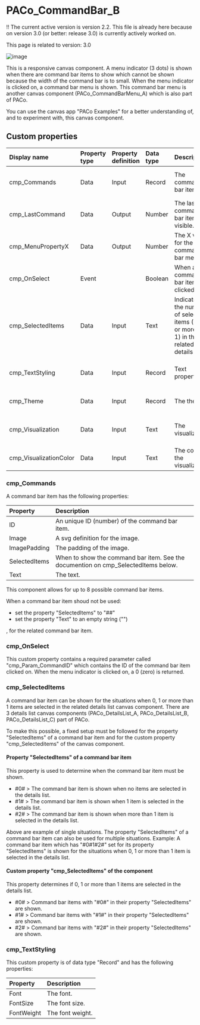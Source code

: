 # PACo_CommandBar_B

!! The current active version is version 2.2. This file is already here because on version 3.0 (or better: release 3.0) is currently actively worked on.

This page is related to version: 3.0

![image](https://user-images.githubusercontent.com/35654198/235978488-10113e29-f5ff-4fd5-8254-ac7ae55d49d8.png)

This is a responsive canvas component. A menu indicator (3 dots) is shown when there are command bar items to show which cannot be shown because the width of the command bar is to small. When the menu indicator is clicked on, a command bar menu is shown. This command bar menu is another canvas component (PACo_CommandBarMenu_A) which is also part of PACo.

You can use the canvas app "PACo Examples" for a better understanding of, and to experiment with, this canvas component.

## Custom properties

| Display name | Property type | Property definition | Data type | Description | Memo
| :--- | :--- | :--- | :--- | :--- | :--- |
| cmp_Commands | Data | Input | Record | The command bar items. | See the documention on cmp_Commands below. |
| cmp_LastCommand | Data | Output | Number | The last command bar item still visible. | |
| cmp_MenuPropertyX | Data | Output | Number | The X value for the command bar menu.  | |
| cmp_OnSelect | Event | | Boolean | When a command bar item is clicked on. | See the documention on cmp_OnSelect below. |
| cmp_SelectedItems | Data | Input | Text | Indicator of the number of selected items (0, 1 or more than 1) in the related details list. | See the documention on cmp_SelectedItems below. |
| cmp_TextStyling | Data | Input | Record | Text properties. | See the documention on cmp_TextStyling below. |
| cmp_Theme | Data | Input | Record | The theme. | See the documention on theming. |
| cmp_Visualization | Data | Input | Text | The visualization. | See the documention of component cmp_Visualization_A. |
| cmp_VisualizationColor | Data | Input | Text | The color of the visualization. | |

### cmp_Commands
A command bar item has the following properties:

| Property | Description |
| :--- | :--- |
| ID | An unique ID (number) of the command bar item. |
| Image | A svg definition for the image. |
| ImagePadding | The padding of the image. |
| SelectedItems | When to show the command bar item. See the documention on cmp_SelectedItems below. |
| Text | The text. |

This component allows for up to 8 possible command bar items.

When a command bar item shoud not be used:
- set the property "SelectedItems" to "##"
- set the property "Text" to an empty string ("")

, for the related command bar item.

### cmp_OnSelect
This custom property contains a required parameter called "cmp_Param_CommandID" which contains the ID of the command bar item clicked on. When the menu indicator is clicked on, a 0 (zero) is returned.

### cmp_SelectedItems
A command bar item can be shown for the situations when 0, 1 or more than 1 items are selected in the related details list canvas component. There are 3 details list canvas components (PACo_DetailsList_A, PACo_DetailsList_B, PACo_DetailsList_C) part of PACo.

To make this possible, a fixed setup must be followed for the property "SelectedItems" of a command bar item and for the custom property "cmp_Selecteditems" of the canvas component.

#### Property "SelectedItems" of a command bar item
This property is used to determine when the command bar item must be shown.

- #0# > The command bar item is shown when no items are selected in the details list.
- #1# > The command bar item is shown when 1 item is selected in the details list.
- #2# > The command bar item is shown when more than 1 item is selected in the details list.

Above are example of single situations. The property "SelectedItems" of a command bar item can also be used for multiple situations. Example: A command bar item which has "#0#1#2#" set for its property "SelectedItems" is shown for the situations when 0, 1 or more than 1 item is selected in the details list.

#### Custom property "cmp_SelectedItems" of the component
This property determines if 0, 1 or more than 1 items are selected in the details list.

- #0# > Command bar items with "#0#" in their property "SelectedItems" are shown.
- #1# > Command bar items with "#1#" in their property "SelectedItems" are shown.
- #2# > Command bar items with "#2#" in their property "SelectedItems" are shown.

### cmp_TextStyling
This custom property is of data type "Record" and has the following properties:

| Property | Description |
| :--- | :--- |
| Font | The font. |
| FontSize | The font size. |
| FontWeight | The font weight. |
